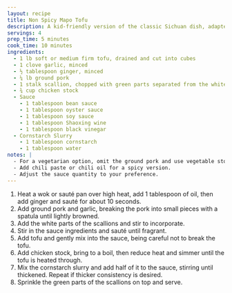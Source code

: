 ```yaml
---
layout: recipe
title: Non Spicy Mapo Tofu
description: A kid-friendly version of the classic Sichuan dish, adapted to be non-spicy while retaining its rich and savory flavors.
servings: 4
prep_time: 5 minutes
cook_time: 10 minutes
ingredients:
  - 1 lb soft or medium firm tofu, drained and cut into cubes
  - 1 clove garlic, minced
  - ½ tablespoon ginger, minced
  - ¼ lb ground pork
  - 1 stalk scallion, chopped with green parts separated from the white
  - ¾ cup chicken stock
  - Sauce
    - 1 tablespoon bean sauce
    - 1 tablespoon oyster sauce
    - 1 tablespoon soy sauce
    - 1 tablespoon Shaoxing wine
    - 1 tablespoon black vinegar
  - Cornstarch Slurry
    - 1 tablespoon cornstarch
    - 1 tablespoon water
notes: |
  - For a vegetarian option, omit the ground pork and use vegetable stock.
  - Add chili paste or chili oil for a spicy version.
  - Adjust the sauce quantity to your preference.
---
```


1. Heat a wok or sauté pan over high heat, add 1 tablespoon of oil, then add ginger and sauté for about 10 seconds.
2. Add ground pork and garlic, breaking the pork into small pieces with a spatula until lightly browned.
3. Add the white parts of the scallions and stir to incorporate.
4. Stir in the sauce ingredients and sauté until fragrant.
5. Add tofu and gently mix into the sauce, being careful not to break the tofu.
6. Add chicken stock, bring to a boil, then reduce heat and simmer until the tofu is heated through.
7. Mix the cornstarch slurry and add half of it to the sauce, stirring until thickened. Repeat if thicker consistency is desired.
8. Sprinkle the green parts of the scallions on top and serve.
